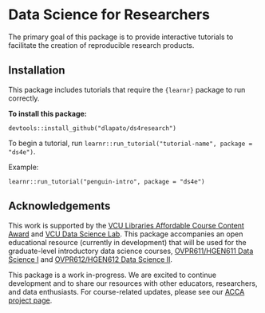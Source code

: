 # Data Science for Researchers

The primary goal of this package is to provide interactive tutorials to facilitate the creation of reproducible research products. 


## Installation

This package includes tutorials that require the `{learnr}` package to run correctly. 


**To install this package:**

```
devtools::install_github("dlapato/ds4research")
```


To begin a tutorial, run `learnr::run_tutorial("tutorial-name", package = "ds4e")`.

Example:

```
learnr::run_tutorial("penguin-intro", package = "ds4e")
```




## Acknowledgements 

This work is supported by the [VCU Libraries Affordable Course Content Award](https://guides.library.vcu.edu/acca) and [VCU Data Science Lab](https://research.vcu.edu/training/data-science-lab). This package accompanies an open educational resource (currently in development) that will be used for the graduate-level introductory data science courses, [OVPR611/HGEN611 Data Science I](https://osf.io/5gkrc) and [OVPR612/HGEN612 Data Science II](https://github.com/tpyork/hgen-612/tree/main/course-info). 


This package is a work in-progress. We are excited to continue development and to share our resources with other educators, researchers, and data enthusiasts. For course-related updates, please see our [ACCA project page](https://guides.library.vcu.edu/acca/2020#s-lg-box-25505475).
